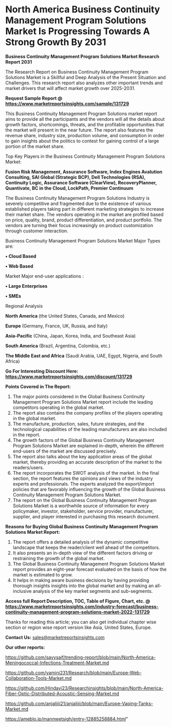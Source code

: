 # North America Business Continuity Management Program Solutions Market Is Progressing Towards A Strong Growth By 2031

<strong>Business Continuity Management Program Solutions Market Research Report 2031</strong>

The Research Report on Business Continuity Management Program Solutions Market is a Skillful and Deep Analysis of the Present Situation and Challenges. This research report also analyzes other important trends and market drivers that will affect market growth over 2025-2031.

<strong>Request Sample Report @ <a href=https://www.marketreportsinsights.com/sample/131729>https://www.marketreportsinsights.com/sample/131729</a></strong>

This Business Continuity Management Program Solutions market report aims to provide all the participants and the vendors will all the details about growth factors, shortcomings, threats, and the profitable opportunities that the market will present in the near future. The report also features the revenue share, industry size, production volume, and consumption in order to gain insights about the politics to contest for gaining control of a large portion of the market share.

Top Key Players in the Business Continuity Management Program Solutions Market:

<strong>Fusion Risk Management, Assurance Software, Index Engines Avalution Consulting, SAI Global (Strategic BCP), Dell Technologies (RSA), Continuity Logic, Assurance Software (ClearView), RecoveryPlanner, Quantivate, BC in the Cloud, LockPath, Premier Continuum</strong>

The Business Continuity Management Program Solutions Industry is severely competitive and fragmented due to the existence of various established players taking part in different marketing strategies to increase their market share. The vendors operating in the market are profiled based on price, quality, brand, product differentiation, and product portfolio. The vendors are turning their focus increasingly on product customization through customer interaction.

Business Continuity Management Program Solutions Market Major Types are:

<strong>• Cloud Based

• Web Based</strong>

Market Major end-user applications :

<strong>• Large Enterprises

• SMEs</strong>

Regional Analysis

</u><strong><b>North America</b></strong> (the United States, Canada, and Mexico)

<strong><b>Europe </b></strong>(Germany, France, UK, Russia, and Italy)

<strong><b>Asia-Pacific</b></strong> (China, Japan, Korea, India, and Southeast Asia)

<strong><b>South America</b></strong> (Brazil, Argentina, Colombia, etc.)

<strong><b>The Middle East and Africa</b></strong> (Saudi Arabia, UAE, Egypt, Nigeria, and South Africa)

<strong>Go For Interesting Discount Here: <a href=https://www.marketreportsinsights.com/discount/131729>https://www.marketreportsinsights.com/discount/131729</a></strong>

<strong>Points Covered in The Report:</strong>
<ol>
  <li>The major points considered in the Global Business Continuity Management Program Solutions Market report include the leading competitors operating in the global market.</li>
  <li>The report also contains the company profiles of the players operating in the global market.</li>
  <li>The manufacture, production, sales, future strategies, and the technological capabilities of the leading manufacturers are also included in the report.</li>
  <li>The growth factors of the Global Business Continuity Management Program Solutions Market are explained in-depth, wherein the different end-users of the market are discussed precisely.</li>
  <li>The report also talks about the key application areas of the global market, thereby providing an accurate description of the market to the readers/users.</li>
  <li>The report incorporates the SWOT analysis of the market. In the final section, the report features the opinions and views of the industry experts and professionals. The experts analyzed the export/import policies that are favorably influencing the growth of the Global Business Continuity Management Program Solutions Market.</li>
  <li>The report on the Global Business Continuity Management Program Solutions Market is a worthwhile source of information for every policymaker, investor, stakeholder, service provider, manufacturer, supplier, and player interested in purchasing this research document.</li>
</ol>
<strong>Reasons for Buying Global Business Continuity Management Program Solutions Market Report:</strong>

<ol>
  <li>The report offers a detailed analysis of the dynamic competitive landscape that keeps the reader/client well ahead of the competitors.</li>
  <li>It also presents an in-depth view of the different factors driving or restraining the growth of the global market.</li>
  <li>The Global Business Continuity Management Program Solutions Market report provides an eight-year forecast evaluated on the basis of how the market is estimated to grow.</li>
  <li>It helps in making aware business decisions by having providing thorough insights insights into the global market and by making an all-inclusive analysis of the key market segments and sub-segments.</li>
</ol>
<strong>Access full Report Description, TOC, Table of Figure, Chart, etc. @ <a href=https://www.marketreportsinsights.com/industry-forecast/business-continuity-management-program-solutions-market-2022-131729>https://www.marketreportsinsights.com/industry-forecast/business-continuity-management-program-solutions-market-2022-131729</a></strong>


Thanks for reading this article; you can also get individual chapter wise section or region wise report version like Asia, United States, Europe.

<strong>Contact Us:</strong>
sales@marketreportsinsights.com

<strong>Our other reports:</strong>

<a href=https://github.com/sayysaif/trending-report/blob/main/North-America-Meningococcal-Infections-Treatment-Market.md>https://github.com/sayysaif/trending-report/blob/main/North-America-Meningococcal-Infections-Treatment-Market.md</a>

<a href=https://github.com/yamini231/Research/blob/main/Europe-Web-Collaboration-Tools-Market.md>https://github.com/yamini231/Research/blob/main/Europe-Web-Collaboration-Tools-Market.md</a>

<a href=https://github.com/Hindavi23/Researchinsights/blob/main/North-America-Fiber-Optic-Distributed-Acoustic-Sensing-Market.md>https://github.com/Hindavi23/Researchinsights/blob/main/North-America-Fiber-Optic-Distributed-Acoustic-Sensing-Market.md</a>

<a href=https://github.com/anjaliiii21/anjaliiii/blob/main/Europe-Vaping-Tanks-Market.md>https://github.com/anjaliiii21/anjaliiii/blob/main/Europe-Vaping-Tanks-Market.md</a>

<a href=https://ameblo.jp/manmeetsigh/entry-12885258884.html>https://ameblo.jp/manmeetsigh/entry-12885258884.html</a>"
